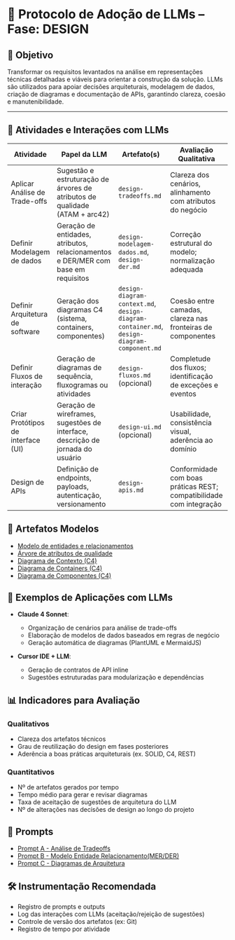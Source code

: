 # 🎨 Protocolo de Adoção de LLMs – Fase: DESIGN

## 🎯 Objetivo

Transformar os requisitos levantados na análise em representações técnicas detalhadas e viáveis para orientar a construção da solução. LLMs são utilizados para apoiar decisões arquiteturais, modelagem de dados, criação de diagramas e documentação de APIs, garantindo clareza, coesão e manutenibilidade.

---

## 📘 Atividades e Interações com LLMs

| Atividade                          | Papel da LLM                                                                                 | Artefato(s)                                                              | Avaliação Qualitativa                                               | Avaliação Quantitativa                                  |
|------------------------------------|----------------------------------------------------------------------------------------------|--------------------------------------------------------------------------|---------------------------------------------------------------------|----------------------------------------------------------|
| Aplicar Análise de Trade-offs      | Sugestão e estruturação de árvores de atributos de qualidade (ATAM + arc42)                 | `design-tradeoffs.md`                                                   | Clareza dos cenários, alinhamento com atributos do negócio         | Nº de atributos priorizados corretamente                |
| Definir Modelagem de dados         | Geração de entidades, atributos, relacionamentos e DER/MER com base em requisitos            | `design-modelagem-dados.md`, `design-der.md`                            | Correção estrutural do modelo; normalização adequada                | Nº de entidades geradas com reutilização                 |
| Definir Arquitetura de software    | Geração dos diagramas C4 (sistema, containers, componentes)                                  | `design-diagram-context.md`, `design-diagram-container.md`, `design-diagram-component.md` | Coesão entre camadas, clareza nas fronteiras de componentes         | Nº de iterações até arquitetura estável                  |
| Definir Fluxos de interação        | Geração de diagramas de sequência, fluxogramas ou atividades                                | `design-fluxos.md` (opcional)                                           | Completude dos fluxos; identificação de exceções e eventos          | Nº de fluxos aceitos sem revisão                         |
| Criar Protótipos de interface (UI) | Geração de wireframes, sugestões de interface, descrição de jornada do usuário              | `design-ui.md` (opcional)                                               | Usabilidade, consistência visual, aderência ao domínio              | Nº de elementos reaproveitados no front-end              |
| Design de APIs                     | Definição de endpoints, payloads, autenticação, versionamento                               | `design-apis.md`                                                         | Conformidade com boas práticas REST; compatibilidade com integração | Nº de endpoints aceitos; tempo médio por definição       |

## 📂 Artefatos Modelos

- [Modelo de entidades e relacionamentos](./artifact/design-modelagem-dados.md)
- [Árvore de atributos de qualidade](./artifact/design-tradeoffs.md)
- [Diagrama de Contexto (C4)](./artifact/design-diagram-context.md)
- [Diagrama de Containers (C4)](./artifact/design-diagram-container.md)
- [Diagrama de Componentes (C4)](./artifact/design-diagram-component.md)

## 🧠 Exemplos de Aplicações com LLMs

- **Claude 4 Sonnet**:
  - Organização de cenários para análise de trade-offs
  - Elaboração de modelos de dados baseados em regras de negócio
  - Geração automática de diagramas (PlantUML e MermaidJS)

- **Cursor IDE + LLM**:
  - Geração de contratos de API inline
  - Sugestões estruturadas para modularização e dependências


## 📊 Indicadores para Avaliação

### Qualitativos
- Clareza dos artefatos técnicos
- Grau de reutilização do design em fases posteriores
- Aderência a boas práticas arquiteturais (ex. SOLID, C4, REST)

### Quantitativos
- Nº de artefatos gerados por tempo
- Tempo médio para gerar e revisar diagramas
- Taxa de aceitação de sugestões de arquitetura do LLM
- Nº de alterações nas decisões de design ao longo do projeto

## 🔗 Prompts

- [Prompt A - Análise de Tradeoffs](./prompts.md)
- [Prompt B - Modelo Entidade Relacionamento(MER/DER)](./prompts.md)
- [Prompt C - Diagramas de Arquitetura](./prompts.md)

## 🛠️ Instrumentação Recomendada

- Registro de prompts e outputs
- Log das interações com LLMs (aceitação/rejeição de sugestões)
- Controle de versão dos artefatos (ex: Git)
- Registro de tempo por atividade


